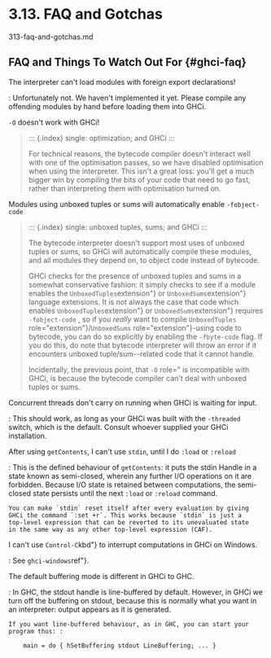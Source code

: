 # 3.13. FAQ and Gotchas

313-faq-and-gotchas.md

FAQ and Things To Watch Out For {#ghci-faq}
-------------------------------

The interpreter can't load modules with foreign export declarations!

:   Unfortunately not. We haven't implemented it yet. Please compile
    any offending modules by hand before loading them into GHCi.

`-O`  doesn't work with GHCi!

> ::: {.index}
> single: optimization; and GHCi
> :::
>
> For technical reasons, the bytecode compiler doesn't interact well
> with one of the optimisation passes, so we have disabled optimisation
> when using the interpreter. This isn't a great loss: you'll get a
> much bigger win by compiling the bits of your code that need to go
> fast, rather than interpreting them with optimisation turned on.

Modules using unboxed tuples or sums will automatically enable
`-fobject-code` 

> ::: {.index}
> single: unboxed tuples, sums; and GHCi
> :::
>
> The bytecode interpreter doesn't support most uses of unboxed tuples
> or sums, so GHCi will automatically compile these modules, and all
> modules they depend on, to object code instead of bytecode.
>
> GHCi checks for the presence of unboxed tuples and sums in a somewhat
> conservative fashion: it simply checks to see if a module enables the
> `UnboxedTuples`extension"} or
> `UnboxedSums`extension"} language extensions.
> It is not always the case that code which enables
> `UnboxedTuples`extension"} or
> `UnboxedSums`extension"} requires
> `-fobject-code` , so if you *really*
> want to compile `UnboxedTuples` 
> role="extension"}/`UnboxedSums` 
> role="extension"}-using code to bytecode, you can do so explicitly by
> enabling the `-fbyte-code`  flag. If
> you do this, do note that bytecode interpreter will throw an error if
> it encounters unboxed tuple/sum--related code that it cannot handle.
>
> Incidentally, the previous point, that `-O` 
> role="  is incompatible with GHCi, is because the bytecode
> compiler can't deal with unboxed tuples or sums.

Concurrent threads don't carry on running when GHCi is waiting for input.

:   This should work, as long as your GHCi was built with the
    `-threaded`  switch, which is the
    default. Consult whoever supplied your GHCi installation.

After using `getContents`, I can't use `stdin`, until I do `:load` or `:reload`

:   This is the defined behaviour of `getContents`: it puts the stdin
    Handle in a state known as semi-closed, wherein any further I/O
    operations on it are forbidden. Because I/O state is retained
    between computations, the semi-closed state persists until the next
    `:load`  or
    `:reload`  command.

    You can make `stdin` reset itself after every evaluation by giving
    GHCi the command `:set +r`. This works because `stdin` is just a
    top-level expression that can be reverted to its unevaluated state
    in the same way as any other top-level expression (CAF).

I can't use `Control-C`kbd"} to interrupt computations in GHCi on Windows.

:   See `ghci-windows`ref"}.

The default buffering mode is different in GHCi to GHC.

:   In GHC, the stdout handle is line-buffered by default. However, in
    GHCi we turn off the buffering on stdout, because this is normally
    what you want in an interpreter: output appears as it is generated.

    If you want line-buffered behaviour, as in GHC, you can start your
    program thus: :

        main = do { hSetBuffering stdout LineBuffering; ... }

[^1]: The "i" stands for "Interactive"

[^2]: If you started up GHCi from the command line then GHCi's current
    directory is the same as the current directory of the shell from
    which it was started. If you started GHCi from the "Start" menu in
    Windows, then the current directory is probably something like
    `C:\Documents and Settings\user name`.

[^3]: Note that in GHCi, and `--make` 
    mode, the `-i`  option is used to
    specify the search path for *source* files, whereas in standard
    batch-compilation mode the `-i` 
    option is used to specify the search path for interface files, see
    `search-path`ref"}.

[^4]: Note that packages only contain compiled code, so debugging a
    package requires finding its source and loading that directly.

[^5]: We originally provided bindings for all variables in scope, rather
    than just the free variables of the expression, but found that this
    affected performance considerably, hence the current restriction to
    just the free variables.
